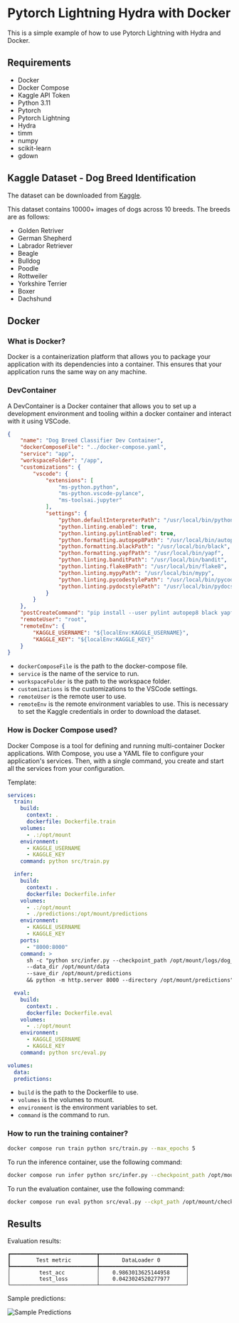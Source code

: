 # Pytorch Lightning Hydra with Docker

This is a simple example of how to use Pytorch Lightning with Hydra and Docker.

## Requirements

- Docker
- Docker Compose
- Kaggle API Token
- Python 3.11
- Pytorch
- Pytorch Lightning
- Hydra
- timm
- numpy
- scikit-learn
- gdown

## Kaggle Dataset - Dog Breed Identification

The dataset can be downloaded from [Kaggle](https://www.kaggle.com/khushikhushikhushi/dog-breed-image-dataset).

This dataset contains 10000+ images of dogs across 10 breeds. The breeds are as follows:

- Golden Retriver
- German Shepherd
- Labrador Retriever
- Beagle
- Bulldog
- Poodle
- Rottweiler
- Yorkshire Terrier
- Boxer
- Dachshund


## Docker

### What is Docker?

Docker is a containerization platform that allows you to package your application with its dependencies into a container. This ensures that your application runs the same way on any machine.

### DevContainer

A DevContainer is a Docker container that allows you to set up a development environment and tooling within a docker container and interact with it using VSCode.

```json
{
    "name": "Dog Breed Classifier Dev Container",
    "dockerComposeFile": "../docker-compose.yaml",
    "service": "app",
    "workspaceFolder": "/app",
    "customizations": {
        "vscode": {
            "extensions": [
                "ms-python.python",
                "ms-python.vscode-pylance",
                "ms-toolsai.jupyter"
            ],
            "settings": {
                "python.defaultInterpreterPath": "/usr/local/bin/python",
                "python.linting.enabled": true,
                "python.linting.pylintEnabled": true,
                "python.formatting.autopep8Path": "/usr/local/bin/autopep8",
                "python.formatting.blackPath": "/usr/local/bin/black",
                "python.formatting.yapfPath": "/usr/local/bin/yapf",
                "python.linting.banditPath": "/usr/local/bin/bandit",
                "python.linting.flake8Path": "/usr/local/bin/flake8",
                "python.linting.mypyPath": "/usr/local/bin/mypy",
                "python.linting.pycodestylePath": "/usr/local/bin/pycodestyle",
                "python.linting.pydocstylePath": "/usr/local/bin/pydocstyle"
            }
        }
    },
    "postCreateCommand": "pip install --user pylint autopep8 black yapf bandit flake8 mypy pycodestyle pydocstyle",
    "remoteUser": "root",
    "remoteEnv": {
        "KAGGLE_USERNAME": "${localEnv:KAGGLE_USERNAME}",
        "KAGGLE_KEY": "${localEnv:KAGGLE_KEY}"
    }
}
```

- `dockerComposeFile` is the path to the docker-compose file.
- `service` is the name of the service to run.
- `workspaceFolder` is the path to the workspace folder.
- `customizations` is the customizations to the VSCode settings.
- `remoteUser` is the remote user to use.
- `remoteEnv` is the remote environment variables to use. This is necessary to set the Kaggle credentials in order to download the dataset.


### How is Docker Compose used?

Docker Compose is a tool for defining and running multi-container Docker applications. With Compose, you use a YAML file to configure your application's services. Then, with a single command, you create and start all the services from your configuration.

Template:

```yaml
services:
  train:
    build:
      context: .
      dockerfile: Dockerfile.train
    volumes:
      - .:/opt/mount
    environment:
      - KAGGLE_USERNAME
      - KAGGLE_KEY
    command: python src/train.py

  infer:
    build:
      context: .
      dockerfile: Dockerfile.infer
    volumes:
      - .:/opt/mount
      - ./predictions:/opt/mount/predictions
    environment:
      - KAGGLE_USERNAME
      - KAGGLE_KEY
    ports:
      - "8000:8000"
    command: >
      sh -c "python src/infer.py --checkpoint_path /opt/mount/logs/dog_breed_classification/checkpoints/best_model.ckpt
      --data_dir /opt/mount/data
      --save_dir /opt/mount/predictions
      && python -m http.server 8000 --directory /opt/mount/predictions"

  eval:
    build:
      context: .
      dockerfile: Dockerfile.eval
    volumes:
      - .:/opt/mount
    environment:
      - KAGGLE_USERNAME
      - KAGGLE_KEY
    command: python src/eval.py

volumes:
  data:
  predictions:
```

- `build` is the path to the Dockerfile to use.
- `volumes` is the volumes to mount.
- `environment` is the environment variables to set.
- `command` is the command to run.


### How to run the training container?

```bash
docker compose run train python src/train.py --max_epochs 5
```

To run the inference container, use the following command:

```bash
docker compose run infer python src/infer.py --checkpoint_path /opt/mount/checkpoints/epoch=29-step=10938.ckpt
```

To run the evaluation container, use the following command:

```bash
docker compose run eval python src/eval.py --ckpt_path /opt/mount/checkpoints/epoch=29-step=10938.ckpt
```

## Results

Evaluation results:

```
┏━━━━━━━━━━━━━━━━━━━━━━━━━━━┳━━━━━━━━━━━━━━━━━━━━━━━━━━━┓
┃        Test metric        ┃       DataLoader 0        ┃
┡━━━━━━━━━━━━━━━━━━━━━━━━━━━╇━━━━━━━━━━━━━━━━━━━━━━━━━━━┩
│         test_acc          │    0.9863013625144958     │
│         test_loss         │    0.0423024520277977     │
└───────────────────────────┴───────────────────────────┘
```

Sample predictions:

![Sample Predictions](./predictions/sample_predictions.png)